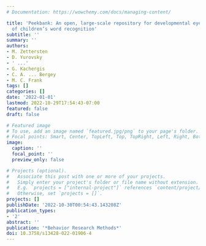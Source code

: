 ```yaml
---
# Documentation: https://wowchemy.com/docs/managing-content/

title: 'Peekbank: An open, large-scale repository for developmental eye-tracking data
  of children’s word recognition'
subtitle: ''
summary: ''
authors:
- M. Zettersten
- D. Yurovsky
- ' ...'
- G. Kachergis
- C. A. ... Bergey
- M. C. Frank
tags: []
categories: []
date: '2022-01-01'
lastmod: 2022-10-29T17:54:43-07:00
featured: false
draft: false

# Featured image
# To use, add an image named `featured.jpg/png` to your page's folder.
# Focal points: Smart, Center, TopLeft, Top, TopRight, Left, Right, BottomLeft, Bottom, BottomRight.
image:
  caption: ''
  focal_point: ''
  preview_only: false

# Projects (optional).
#   Associate this post with one or more of your projects.
#   Simply enter your project's folder or file name without extension.
#   E.g. `projects = ["internal-project"]` references `content/project/deep-learning/index.md`.
#   Otherwise, set `projects = []`.
projects: []
publishDate: '2022-10-30T00:54:43.143208Z'
publication_types:
- '2'
abstract: ''
publication: '*Behavior Research Methods*'
doi: 10.3758/s13428-022-01906-4
---
```


